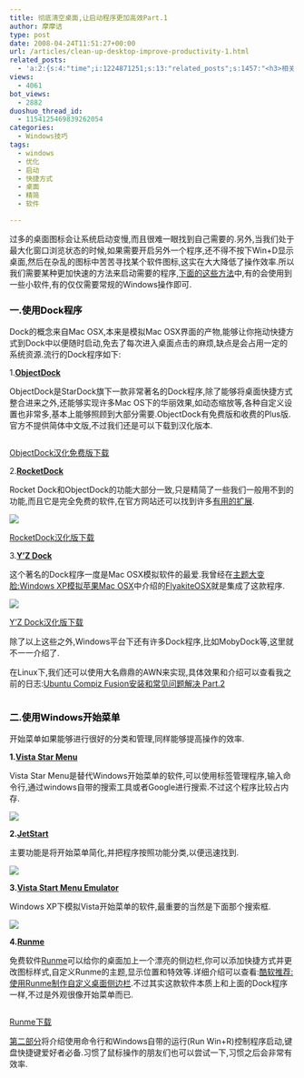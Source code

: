 ```yaml
---
title: 彻底清空桌面,让启动程序更加高效Part.1
author: 摩摩诘
type: post
date: 2008-04-24T11:51:27+00:00
url: /articles/clean-up-desktop-improve-productivity-1.html
related_posts:
  - 'a:2:{s:4:"time";i:1224871251;s:13:"related_posts";s:1457:"<h3>相关日志</h3><ul class="related_post"><li><a href="http://www.digglife.cn/articles/clean-up-desktop-improve-productivity-2.html" title="彻底清空桌面,让启动程序更加高效Part.2">彻底清空桌面,让启动程序更加高效Part.2</a></li><li><a href="http://www.digglife.cn/articles/copy-and-paste-with-middle-click.html" title="使用鼠标中键快速进行复制粘贴">使用鼠标中键快速进行复制粘贴</a></li><li><a href="http://www.digglife.cn/articles/vista%e4%bd%bf%e7%94%a8tweakvi%e4%bc%98%e5%8c%96windows-vista.html" title="Vista:使用TweakVI优化Windows Vista">Vista:使用TweakVI优化Windows Vista</a></li><li><a href="http://www.digglife.cn/articles/custom-windows-interface-tools.html" title="9个工具打造焕然一新的Windows界面">9个工具打造焕然一新的Windows界面</a></li><li><a href="http://www.digglife.cn/articles/free-clipboard-manager-clipx.html" title="小巧的Windows剪切板管理器:ClipX">小巧的Windows剪切板管理器:ClipX</a></li><li><a href="http://www.digglife.cn/articles/registry-searcher-editor-regscanner.html" title="免费好用的Windows注册表搜索编辑工具RegScanner">免费好用的Windows注册表搜索编辑工具RegScanner</a></li><li><a href="http://www.digglife.cn/articles/windows-linux-file-system.html" title="4款免费软件让你在Windows下访问Linux文件系统">4款免费软件让你在Windows下访问Linux文件系统</a></li></ul>";}'
views:
  - 4061
bot_views:
  - 2882
duoshuo_thread_id:
  - 1154125469839262054
categories:
  - Windows技巧
tags:
  - windows
  - 优化
  - 启动
  - 快捷方式
  - 桌面
  - 精简
  - 软件

---
```

过多的桌面图标会让系统启动变慢,而且很难一眼找到自己需要的.另外,当我们处于最大化窗口浏览状态的时候,如果需要开启另外一个程序,还不得不按下Win+D显示桌面,然后在杂乱的图标中苦苦寻找某个软件图标,这实在大大降低了操作效率.所以我们需要某种更加快速的方法来启动需要的程序,<a title="彻底清空桌面,让启动程序更加高效" href="https://www.digglife.net/articles/clean-up-desktop-improve-productivity-1.html" target="_blank">下面的这些方法</a>中,有的会使用到一些小软件,有的仅仅需要常规的Windows操作即可.

<!--more-->

### <span style="color: #000000;">一.使用Dock程序</span>

Dock的概念来自Mac OSX,本来是模拟Mac OSX界面的产物,能够让你拖动快捷方式到Dock中以便随时启动,免去了每次进入桌面点击的麻烦,缺点是会占用一定的系统资源.流行的Dock程序如下:

1.<a title="ObjectDock" href="http://www.stardock.com/products/ObjectDock/" target="_blank"><strong>ObjectDock</strong></a>

ObjectDock是StarDock旗下一款非常著名的Dock程序,除了能够将桌面快捷方式整合进来之外,还能够实现许多Mac OS下的华丽效果,如动态缩放等,各种自定义设置也非常多,基本上能够照顾到大部分需要.ObjectDock有免费版和收费的Plus版.官方不提供简体中文版,不过我们还是可以下载到汉化版本.

<a href="https://www.digglife.net/" target="_blank"><img src="https://www.digglife.net/qiniu/2518/image/ddf117de22de3dc7d163e3320f44c86b.jpg" alt="" /></a>

<a title="ObjectDock汉化免费版下载" href="http://www.orsoon.com/Soft/2837.html" target="_blank">ObjectDock汉化免费版下载</a>

2.<a title="RocketDock" href="http://rocketdock.com/" target="_blank"><strong>RocketDock</strong></a>

Rocket Dock和ObjectDock的功能大部分一致,只是精简了一些我们一般用不到的功能,而且它是完全免费的软件,在官方网站还可以找到许多<a title="RocketDock扩展" href="http://rocketdock.com/addons/" target="_blank">有用的扩展</a>.

![][1]

<a title="RocketDock汉化版下载" href="http://www.crsky.com/soft/2903.html" target="_blank">RocketDock汉化版下载</a>

3.<a title="Y'Z Dock" href="http://oxyx.oxygen-inc.com/" target="_blank"><strong>Y&#8217;Z Dock</strong></a>

这个著名的Dock程序一度是Mac OSX模拟软件的最爱.我曾经在<a title="主题大变脸:Windows XP模拟苹果Mac OSX" href="https://www.digglife.net/articles/transform-windows-to-osx.html" target="_blank">主题大变脸:Windows XP模拟苹果Mac OSX</a>中介绍的[FlyakiteOSX][2]就是集成了这款程序.

![][3]

<a title="Y'Z Dock汉化版下载" href="http://www.crsky.com/soft/1124.html" target="_blank">Y&#8217;Z Dock汉化版下载</a>

除了以上这些之外,Windows平台下还有许多Dock程序,比如MobyDock等,这里就不一一介绍了.

在Linux下,我们还可以使用大名鼎鼎的AWN来实现,具体效果和介绍可以查看我之前的日志:<a title="Ubuntu Compiz Fusion安装和常见问题解决 Part.2" href="https://www.digglife.net/articles/install-compiz-fusion-and-trouble-shooting-part2-2.html" target="_blank">Ubuntu Compiz Fusion安装和常见问题解决 Part.2</a>

<a href="https://www.digglife.net/articles/clean-up-desktop-improve-productivity-1.html" target="_blank"><img src="https://www.digglife.net/qiniu/2518/image/76ad583b26ba6cf5ab39893cdc333e37.jpg" alt="" /></a>

### <span style="color: #000000;">二.使用Windows开始菜单</span>

开始菜单如果能够进行很好的分类和管理,同样能够提高操作的效率.

<a title="Runme下载" href="http://ksoft.nm.ru/runme0.9.zip" target="_blank"></a>

**1.**<a title="Vista Star Menu" href="http://www.vistastartmenu.com/index.html" target="_blank"><strong>Vista Star Menu</strong></a>

Vista Star Menu是替代Windows开始菜单的软件,可以使用标签管理程序,输入命令行,通过windows自带的搜索工具或者Google进行搜索.不过这个程序比较占内存.

![][4]

**2.**[**JetStart**][5]

主要功能是将开始菜单简化,并把程序按照功能分类,以便迅速找到.

![][6]

**3.**[**Vista Start Menu Emulator**][7]

Windows XP下模拟Vista开始菜单的软件,最重要的当然是下面那个搜索框.

![][8]

**4.**[**Runme**][9]

免费软件[Runme][9]可以给你的桌面加上一个漂亮的侧边栏,你可以添加快捷方式并更改图标样式,自定义Runme的主题,显示位置和特效等.详细介绍可以查看:<a title="酷软推荐:使用Runme制作自定义桌面侧边栏" href="https://www.digglife.net/articles/creat-sidebar-laucher-with-runme.html" target="_blank">酷软推荐:使用Runme制作自定义桌面侧边栏</a>.不过其实这款软件本质上和上面的Dock程序一样,不过是外观很像开始菜单而已.

<a href="https://www.digglife.net/articles/clean-up-desktop-improve-productivity-1.html" target="_blank"><img src="https://www.digglife.net/qiniu/2518/image/1251ddba29f302d3a1637d7ebf0b7083.jpg" alt="" /></a>

<a title="Runme下载" href="http://ksoft.nm.ru/runme0.9.zip" target="_blank">Runme下载</a>

<a title="彻底清空桌面,让启动程序更加高效Part.2" href="https://www.digglife.net/articles/clean-up-desktop-improve-productivity-2.html" target="_blank">第二部分</a>将介绍使用命令行和Windows自带的运行(Run Win+R)控制程序启动,键盘快捷键爱好者必备.习惯了鼠标操作的朋友们也可以尝试一下,习惯之后会非常有效率.

 [1]: https://www.digglife.net/qiniu/2518/image/8a3359d96f962e527fa0e66c2a559f63.jpg
 [2]: http://www.flyakiteosx.com/download/
 [3]: https://www.digglife.net/qiniu/2518/image/7c825b82bbde7037339b46d1e3577d6a.jpg
 [4]: https://www.digglife.net/qiniu/2518/image/0b1002aa6f3df2bce9580e0c601f1c51.jpg
 [5]: http://www.codesector.com/jetstart.php
 [6]: https://www.digglife.net/qiniu/2518/image/57c4607ddb603233a5d409a0041ed43b.jpg
 [7]: http://vseproject.extra.hu/
 [8]: https://www.digglife.net/qiniu/2518/image/fef2e7dcc5ef7c7faf897d3987c2f56a.jpg
 [9]: http://www.osx-e.com/downloads/applications/runme.html
